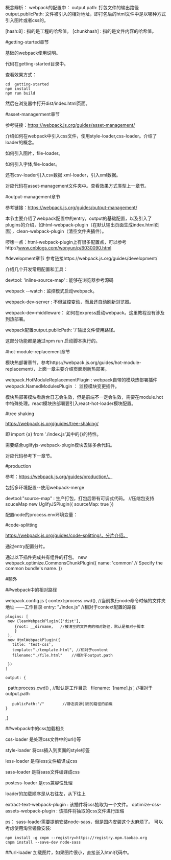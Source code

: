 
概念辨析：
webpack的配置中：
output.path:  打包文件的输出路径
output.publicPath:  文件被引入的相对地址，即打包后的html文件中是以哪种方式引入图片或者css的。

[hash:8] :  指的是工程的哈希值。
[chunkhash] :  指的是文件内容的哈希值。

#getting-started章节

基础的webpack使用说明。

代码在getting-started目录中。

查看效果方式：

```
cd  getting-started
npm install
npm run build
```

然后在浏览器中打开dist/index.html页面。

#asset-managerment章节

参考链接：https://webpack.js.org/guides/asset-management/

介绍如何在webpack中引入css文件，使用style-loader,css-loader。介绍了loader的概念。

如何引入图片，file-loader。

如何引入字体,file-loader。

还有csv-loader引入csv数据 xml-loader，引入xml数据。

对应代码在asset-management文件夹中。查看效果方式类型上一章节。

#output-management章节

参考链接：https://webpack.js.org/guides/output-management/

本节主要介绍了webpack配置中的entry，output的基础配置，以及引入了plugins的介绍，如html-webpack-plugin（在默认输出页面生成index.html页面），clean-webpack-plugin（清空文件夹插件）。

啰嗦一点：html-webpack-plugin上有很多配置点，可以参考http://www.cnblogs.com/wonyun/p/6030090.html

#development章节
参考链接https://webpack.js.org/guides/development/

介绍几个开发常用配置和工具：

devtool: 'inline-source-map' : 能够在浏览器参考源码

webpack --watch  : 监控模式启动webpack。

webpack-dev-server :  不但监控变动，而且还自动刷新浏览器。

webpack-dev-middleware： 如何在express启动webpack。这里教程没有涉及到热部署。

webpack配置output.publicPath: '/'输出文件使用路径。

这部分功能都是通过npm run 启动脚本执行的。

#hot-module-replacement章节

模块热部署章节，参考https://webpack.js.org/guides/hot-module-replacement/，上面一章主要介绍页面刷新热部署。

webpack.HotModuleReplacementPlugin : webpack自带的模块热部署插件
webpack.NamedModulesPlugin  ： 监控模块变更插件。

模块热部署模块看后台日志会生效，但是前端不一定会生效，需要在module.hot中特殊处理。react模块热部署要引入react-hot-loader模块配置。

#tree shaking

https://webpack.js.org/guides/tree-shaking/

即 import {a} from './index.js'其中的{}的特性。

需要结合uglifyjs-webpack-plugin模块去除多余代码。

对应代码参考下一章节。

#production

参考：https://webpack.js.org/guides/production/。

包括多环境配置--使用webpack-merge

devtool:"source-map" : 生产打包，打包后带有可调式代码。
//压缩包支持souceMap
new UglifyJSPlugin({
    sourceMap: true
})

配置node的process.env环境变量：

#code-splitting

https://webpack.js.org/guides/code-splitting/，分片介绍。

通过entry配置分片。

通过以下插件完成共有组件的打包。
new webpack.optimize.CommonsChunkPlugin({
       name: 'common' // Specify the common bundle's name.
     })


#额外

##webpack中的相对路径

webpack.config.js
{
    context:process.cwd(), //当前执行node命令时候的文件夹地址 ——工作目录
    entry: "./index.js"  //相对于context配置的路径

    plugins: [
     new CleanWebpackPlugin(['dist'],
        {root: __dirname,   //被清空的文件夹的相对路径，默认是相对于脚本
        }
     ),
     new HtmlWebpackPlugin({
       title: 'test-css',
       template:"./template.html", //相对于content
       filename:"./file.html"    //相对于output.path

     })
    ]

    output: {
       path:process.cwd() , //默认是工作目录
       filename: '[name].js', //相对于output.path
          
       publicPath:"/"        //静态资源引用的路径的前缀
    }
,}
   
##webpack中的css加载相关

css-loader 是处理css文件中的url()等

style-loader 将css插入到页面的style标签

less-loader 是将less文件编译成css

sass-loader 是将sass文件编译成css

postcss-loader 是css兼容性处理

loader的加载顺序是从右往左，从下往上

extract-text-webpack-plugin : 该插件将css抽取为一个文件。
optimize-css-assets-webpack-plugin : 该插件将抽取的css文件进行压缩

ps： sass-loader需要提前安装node-sass，但是国内安装这个太麻烦了。
可以考虑使用淘宝镜像安装:
```
npm install -g cnpm --registry=https://registry.npm.taobao.org
cnpm install --save-dev node-sass
```

##url-loader
加载图片，如果图片很小，直接嵌入html代码中。
